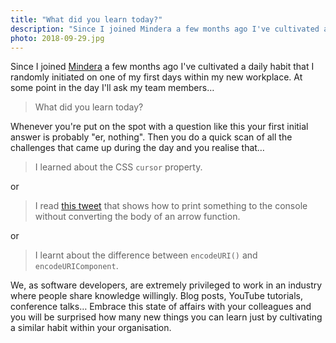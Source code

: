 ```yaml
---
title: "What did you learn today?"
description: "Since I joined Mindera a few months ago I've cultivated a daily habit — at some point in the day I'll ask my team members…"
photo: 2018-09-29.jpg
---
```


Since I joined [Mindera](https://mindera.com) a few months ago I've cultivated a daily habit that I randomly initiated on one of my first days within my new workplace. At some point in the day I'll ask my team members…

> What did you learn today?

Whenever you're put on the spot with a question like this your first initial answer is probably "er, nothing". Then you do a quick scan of all the challenges that came up during the day and you realise that…

> I learned about the CSS `cursor` property.

or

> I read [this tweet](https://twitter.com/thekitze/status/1029369487685021696) that shows how to print something to the console without converting the body of an arrow function.

or 

> I learnt about the difference between `encodeURI()` and `encodeURIComponent`.

We, as software developers, are extremely privileged to work in an industry where people share knowledge willingly. Blog posts, YouTube tutorials, conference talks… Embrace this state of affairs with your colleagues and you will be surprised how many new things you can learn just by cultivating a similar habit within your organisation.
